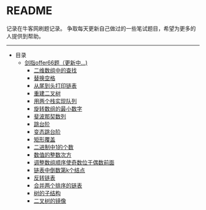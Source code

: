  README
 ===
记录在牛客网刷题记录。
争取每天更新自己做过的一些笔试题目，希望为更多的人提供到帮助。
***
* 目录
    * [剑指offer66题（更新中...)](./剑指offer)
      * [二维数组中的查找](/剑指offer/FindinArray.md/) 
      * [替换空格](/剑指offer/replaceSpace.md)
      * [从尾到头打印链表](/剑指offer/printListFromTailToHead.md)
      * [重建二叉树](/剑指offer/reConstructBinaryTree.md)
      * [用两个栈实现队列 ](/剑指offer/Queue.md)
      * [旋转数组的最小数字](/剑指offer/minNumberInRotateArray.md) 
      * [斐波那契数列](/剑指offer/Fibonacci.md)
      * [跳台阶](/剑指offer/JumpFloor.md)
      * [变态跳台阶](/剑指offer/JumpFloorII.md)
      * [矩形覆盖](/剑指offer/RectCover.md)
      * [二进制中1的个数](/剑指offer/NumberOf1.md)
      * [数值的整数次方](/剑指offer/Power.md)
      * [调整数组顺序使奇数位于偶数前面](/剑指offer/reOrderArray.md)
      * [链表中倒数第k个结点](/剑指offer/FindKthToTail.md)
      * [反转链表](/剑指offer/ReverseList.md)
      * [合并两个排序的链表](/剑指offer/Merge.md)
      * [树的子结构](/剑指offer/HasSubtree.md)
      * [二叉树的镜像](/剑指offer/Mirror.md)
